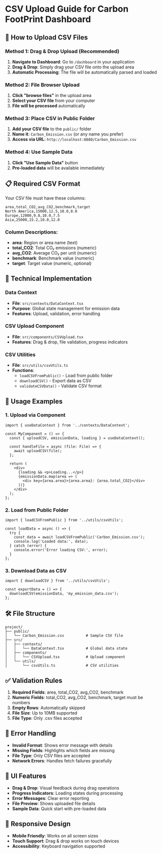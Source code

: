 # CSV Upload Guide for Carbon FootPrint Dashboard

## 📁 How to Upload CSV Files

### Method 1: Drag & Drop Upload (Recommended)
1. **Navigate to Dashboard**: Go to `/dashboard` in your application
2. **Drag & Drop**: Simply drag your CSV file onto the upload area
3. **Automatic Processing**: The file will be automatically parsed and loaded

### Method 2: File Browser Upload
1. **Click "browse files"** in the upload area
2. **Select your CSV file** from your computer
3. **File will be processed** automatically

### Method 3: Place CSV in Public Folder
1. **Add your CSV file** to the `public/` folder
2. **Name it**: `Carbon_Emission.csv` (or any name you prefer)
3. **Access via URL**: `http://localhost:8080/Carbon_Emission.csv`

### Method 4: Use Sample Data
1. **Click "Use Sample Data"** button
2. **Pre-loaded data** will be available immediately

## 📋 Required CSV Format

Your CSV file must have these columns:

```csv
area,total_CO2,avg_CO2,benchmark,target
North America,15000,12.5,10.0,8.0
Europe,12000,9.8,10.0,7.5
Asia,25000,15.2,10.0,12.0
```

### Column Descriptions:
- **area**: Region or area name (text)
- **total_CO2**: Total CO₂ emissions (numeric)
- **avg_CO2**: Average CO₂ per unit (numeric)
- **benchmark**: Benchmark value (numeric)
- **target**: Target value (numeric, optional)

## 🔧 Technical Implementation

### Data Context
- **File**: `src/contexts/DataContext.tsx`
- **Purpose**: Global state management for emission data
- **Features**: Upload, validation, error handling

### CSV Upload Component
- **File**: `src/components/CSVUpload.tsx`
- **Features**: Drag & drop, file validation, progress indicators

### CSV Utilities
- **File**: `src/utils/csvUtils.ts`
- **Functions**: 
  - `loadCSVFromPublic()` - Load from public folder
  - `downloadCSV()` - Export data as CSV
  - `validateCSVData()` - Validate CSV format

## 🚀 Usage Examples

### 1. Upload via Component
```tsx
import { useDataContext } from '../contexts/DataContext';

const MyComponent = () => {
  const { uploadCSV, emissionData, loading } = useDataContext();
  
  const handleFile = async (file: File) => {
    await uploadCSV(file);
  };
  
  return (
    <div>
      {loading && <p>Loading...</p>}
      {emissionData.map(area => (
        <div key={area.area}>{area.area}: {area.total_CO2}</div>
      ))}
    </div>
  );
};
```

### 2. Load from Public Folder
```tsx
import { loadCSVFromPublic } from '../utils/csvUtils';

const loadData = async () => {
  try {
    const data = await loadCSVFromPublic('Carbon_Emission.csv');
    console.log('Loaded data:', data);
  } catch (error) {
    console.error('Error loading CSV:', error);
  }
};
```

### 3. Download Data as CSV
```tsx
import { downloadCSV } from '../utils/csvUtils';

const exportData = () => {
  downloadCSV(emissionData, 'my_emission_data.csv');
};
```

## 🛠️ File Structure

```
project/
├── public/
│   └── Carbon_Emission.csv          # Sample CSV file
├── src/
│   ├── contexts/
│   │   └── DataContext.tsx          # Global data state
│   ├── components/
│   │   └── CSVUpload.tsx            # Upload component
│   └── utils/
│       └── csvUtils.ts              # CSV utilities
```

## ✅ Validation Rules

1. **Required Fields**: area, total_CO2, avg_CO2, benchmark
2. **Numeric Fields**: total_CO2, avg_CO2, benchmark, target must be numbers
3. **Empty Rows**: Automatically skipped
4. **File Size**: Up to 10MB supported
5. **File Type**: Only .csv files accepted

## 🐛 Error Handling

- **Invalid Format**: Shows error message with details
- **Missing Fields**: Highlights which fields are missing
- **File Type**: Only CSV files are accepted
- **Network Errors**: Handles fetch failures gracefully

## 🎨 UI Features

- **Drag & Drop**: Visual feedback during drag operations
- **Progress Indicators**: Loading states during processing
- **Error Messages**: Clear error reporting
- **File Preview**: Shows uploaded file details
- **Sample Data**: Quick start with pre-loaded data

## 📱 Responsive Design

- **Mobile Friendly**: Works on all screen sizes
- **Touch Support**: Drag & drop works on touch devices
- **Accessibility**: Keyboard navigation supported
